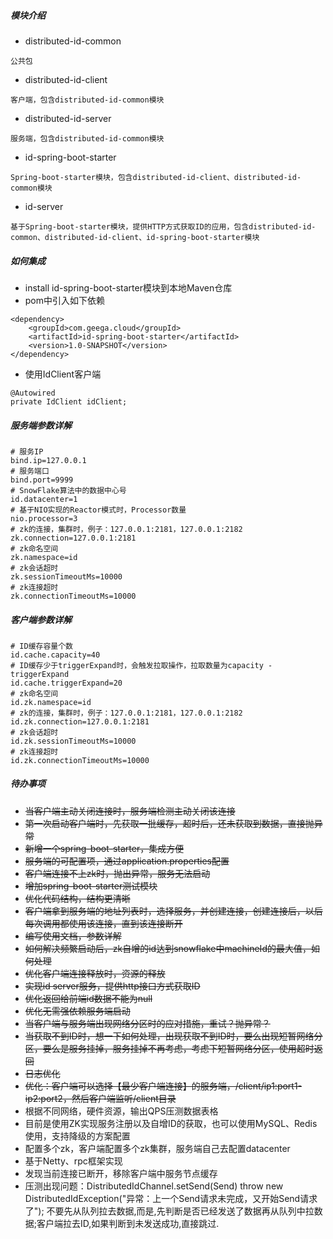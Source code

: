 ##### 模块介绍

- distributed-id-common

```
公共包
```

- distributed-id-client

```
客户端，包含distributed-id-common模块
```

- distributed-id-server

```
服务端，包含distributed-id-common模块
```

- id-spring-boot-starter

```
Spring-boot-starter模块，包含distributed-id-client、distributed-id-common模块
```

- id-server

```
基于Spring-boot-starter模块，提供HTTP方式获取ID的应用，包含distributed-id-common、distributed-id-client、id-spring-boot-starter模块
```

##### 如何集成

- install id-spring-boot-starter模块到本地Maven仓库
- pom中引入如下依赖

```
<dependency>
    <groupId>com.geega.cloud</groupId>
    <artifactId>id-spring-boot-starter</artifactId>
    <version>1.0-SNAPSHOT</version>
</dependency>
```

- 使用IdClient客户端

```
@Autowired
private IdClient idClient;
```

##### 服务端参数详解

```
# 服务IP
bind.ip=127.0.0.1
# 服务端口
bind.port=9999
# SnowFlake算法中的数据中心号
id.datacenter=1
# 基于NIO实现的Reactor模式时，Processor数量
nio.processor=3
# zk的连接，集群时，例子：127.0.0.1:2181，127.0.0.1:2182
zk.connection=127.0.0.1:2181
# zk命名空间
zk.namespace=id
# zk会话超时
zk.sessionTimeoutMs=10000
# zk连接超时
zk.connectionTimeoutMs=10000
```

##### 客户端参数详解

```
# ID缓存容量个数
id.cache.capacity=40
# ID缓存少于triggerExpand时，会触发拉取操作，拉取数量为capacity - triggerExpand
id.cache.triggerExpand=20
# zk命名空间
id.zk.namespace=id
# zk的连接，集群时，例子：127.0.0.1:2181，127.0.0.1:2182
id.zk.connection=127.0.0.1:2181
# zk会话超时
id.zk.sessionTimeoutMs=10000
# zk连接超时
id.zk.connectionTimeoutMs=10000
```

##### 待办事项

- ~~当客户端主动关闭连接时，服务端检测主动关闭该连接~~
- ~~第一次启动客户端时，先获取一批缓存，超时后，还未获取到数据，直接抛异常~~
- ~~新增一个spring-boot-starter，集成方便~~
- ~~服务端的可配置项，通过application.properties配置~~
- ~~客户端连接不上zk时，抛出异常，服务无法启动~~
- ~~增加spring-boot-starter测试模块~~
- ~~优化代码结构，结构更清晰~~
- ~~客户端拿到服务端的地址列表时，选择服务，并创建连接，创建连接后，以后每次调用都使用该连接，直到该连接断开~~
- ~~编写使用文档，参数详解~~
- ~~如何解决频繁启动后，zk自增的id达到snowflake中machineId的最大值，如何处理~~
- ~~优化客户端连接释放时，资源的释放~~
- ~~实现id server服务，提供http接口方式获取ID~~
- ~~优化返回给前端id数据不能为null~~
- ~~优化无需强依赖服务端启动~~
- ~~当客户端与服务端出现网络分区时的应对措施，重试？抛异常？~~
- ~~当获取不到ID时，想一下如何处理，出现获取不到ID时，要么出现短暂网络分区，要么是服务挂掉，服务挂掉不再考虑，考虑下短暂网络分区，使用超时返回~~
- ~~日志优化~~
- ~~优化：客户端可以选择【最少客户端连接】的服务端，/client/ip1:port1-ip2:port2，然后客户端监听/client目录~~
- 根据不同网络，硬件资源，输出QPS压测数据表格
- 目前是使用ZK实现服务注册以及自增ID的获取，也可以使用MySQL、Redis使用，支持降级的方案配置
- 配置多个zk，客户端配置多个zk集群，服务端自己去配置datacenter
- 基于Netty、rpc框架实现
- 发现当前连接已断开，移除客户端中服务节点缓存
- 压测出现问题：DistributedIdChannel.setSend(Send) throw new DistributedIdException("异常：上一个Send请求未完成，又开始Send请求了"); 
不要先从队列拉去数据,而是,先判断是否已经发送了数据再从队列中拉数据;客户端拉去ID,如果判断到未发送成功,直接跳过.
